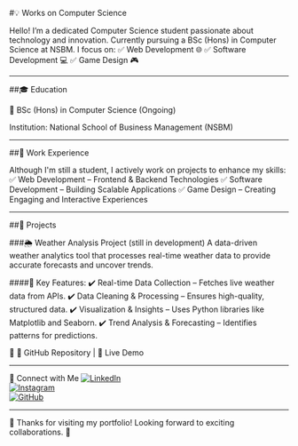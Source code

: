 
#💡 Works on Computer Science

Hello! I’m a dedicated Computer Science student passionate about technology and innovation.
Currently pursuing a BSc (Hons) in Computer Science at NSBM.
I focus on:
✅ Web Development 🌐
✅ Software Development 💻
✅ Game Design 🎮

---

##🎓 Education

📍 BSc (Hons) in Computer Science (Ongoing)

Institution: National School of Business Management (NSBM)

---

##💼 Work Experience

Although I'm still a student, I actively work on projects to enhance my skills:
✅ Web Development – Frontend & Backend Technologies
✅ Software Development – Building Scalable Applications
✅ Game Design – Creating Engaging and Interactive Experiences

---


##🔬 Projects

###🌦 Weather Analysis Project (still in development)
A data-driven weather analytics tool that processes real-time weather data to provide accurate forecasts and uncover trends.

####🔹 Key Features:
✔️ Real-time Data Collection – Fetches live weather data from APIs.
✔️ Data Cleaning & Processing – Ensures high-quality, structured data.
✔️ Visualization & Insights – Uses Python libraries like Matplotlib and Seaborn.
✔️ Trend Analysis & Forecasting – Identifies patterns for predictions.

📌 🔗 GitHub Repository | 🔗 Live Demo

---

🔗 Connect with Me
[![LinkedIn](https://img.shields.io/badge/LinkedIn-0077B5?style=for-the-badge&logo=linkedin&logoColor=white)](https://www.linkedin.com/in/seniru-samaranayake-788957294?utm_source=share&utm_campaign=share_via&utm_content=profile&utm_medium=android_app)  
[![Instagram](https://img.shields.io/badge/Instagram-E4405F?style=for-the-badge&logo=instagram&logoColor=white)](https://www.instagram.com/53n1ru?igsh=YzEybHlsNnZxdnoz)  
[![GitHub](https://img.shields.io/badge/GitHub-181717?style=for-the-badge&logo=github&logoColor=white)](https://github.com/im45h4)  

---


📌 Thanks for visiting my portfolio! Looking forward to exciting collaborations. 🚀 
